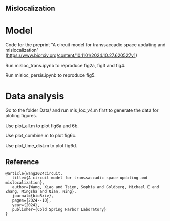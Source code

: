 ## Mislocalization
# Model
Code for the preprint "A circuit model for transsaccadic space updating and mislocalization"(https://www.biorxiv.org/content/10.1101/2024.10.27.620527v1)

Run misloc_trans.ipynb to reproduce fig2a, fig3 and fig4.

Run misloc_persis.ipynb to reproduce fig5.

# Data analysis
Go to the folder Data/ and run mis_loc_v4.m first to generate the data for ploting figures.

Use plot_all.m to plot fig6a and 6b. 

Use plot_combine.m to plot fig6c. 

Use plot_time_dist.m to plot fig6d.



## Reference
    @article{wang2024circuit,
       title={A circuit model for transsaccadic space updating and mislocalization},
       author={Wang, Xiao and Tsien, Sophia and Goldberg, Michael E and Zhang, Mingsha and Qian, Ning},
       journal={bioRxiv},
       pages={2024--10},
       year={2024},
       publisher={Cold Spring Harbor Laboratory}
    }
